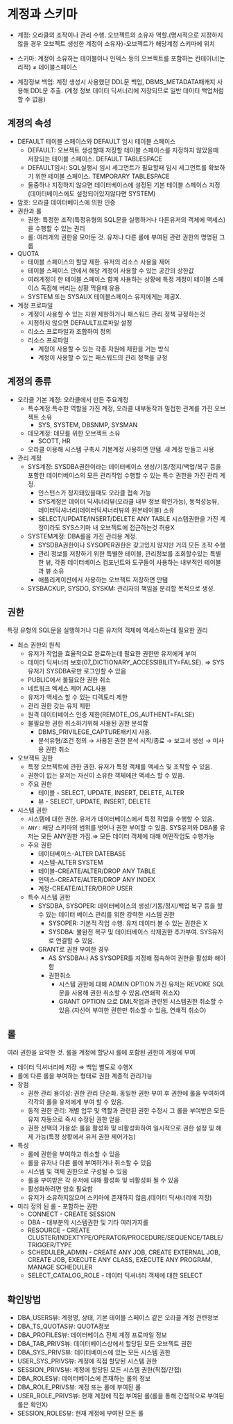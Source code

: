 # 계정과 스키마

- 계정: 오라클의 조작이나 관리 수행. 오브젝트의 소유자 역할.(명시적으로 지정하지 않을 경우 오브젝트 생성한 계정이 소유자)-오브젝트가 해당계정 스키마에 위치
- 스키마: 계정이 소유하는 테이블이나 인덱스 등의 오브젝트를 포함하는 컨테이너(논리적) ≠ 테이블스페이스

 

- 계정정보 백업: 계정 생성시 사용했던 DDL문 백업, DBMS_METADATA패캐지 사용해 DDL문 추출.
(계정 정보 데이터 딕셔너리에 저장되므로 일반 데이터 백업처럼 할 수 없음)

## 계정의 속성

- DEFAULT 테이블 스페이스와 DEFAULT 임시 테이블 스페이스
    - DEFAULT: 오브젝트 생성할때 저장할 테이블 스페이스를 지정하지 않았을때 저장되는 테이블 스페이스. DEFAULT TABLESPACE
    - DEFAULT임시: SQL실행시 임시 세그먼트가 필요할때 임시 세그먼트를 확보하기 위한 테이블 스페이스. TEMPORARY TABLESPACE
    - 둘중하나 지정하지 않으면 데이터베이스에 설정된 기본 테이블 스페이스 지정(데이터베이스에도 설정되어있지않다면 SYSTEM)
- 암호: 오라클 데이터베이스에 의한 인증
- 권한과 롤
    - 권한: 특정한 조작(특정유형의 SQL문을 실행하거나 다른유저의 객체에 액세스)을 수행할 수 있는 권리
    - 롤: 여러개의 권한을 모아둔 것. 유저나 다른 롤에 부여된 관련 권한의 명명된 그룹
- QUOTA
    - 테이블 스페이스의 할당 제한. 유저의 리소스 사용을 제어
    - 테이블 스페이스 안에서 해당 계정이 사용할 수 있는 공간의 상한값
    - 여러계정이 한 테이블 스페이스 함께 사용하는 상황에 특정 계정이 테이블 스페이스 독점해 버리는 상황 막을때 유용
    - SYSTEM 또는 SYSAUX 테이블스페이스 유저에게는 제공X.
- 계정 프로파일
    - 계정이 사용할 수 있는 자원 제한하거나 패스워드 관리 정책 규정하는것
    - 지정하지 않으면 DEFAULT프로파일 설정
    - 리소스 프로파일과 조합하여 정의
    - 리소스 프로파일
        - 계정이 사용할 수 있는 각종 자원에 제한을 거는 방식
        - 계정이 사용할 수 있는 패스워드의 관리 정책을 규정

## 계정의 종류

- 오라클 기본 계정: 오라클에서 만든 주요계정
    - 특수계정:특수한 역할을 가진 계정, 오라클 내부동작과 밀접한 관계를 가진 오브젝트 소유
        - SYS, SYSTEM, DBSNMP, SYSMAN
    - 데모계정: 데모를 위한 오브젝트 소유
        - SCOTT, HR
    - 오라클 이용해 시스템 구축시 기본계정 사용하면 안됌. 새 계정 만들고 사용
- 관리 계정
    - SYS계정: SYSDBA권한이라는 데이터베이스 생성/기동/정지/백업/복구 등을 포함한 데이터베이스의 모든 관리작업 수행할 수 있는 특수 권한을 가진 관리 계정.
        - 인스턴스가 정지돼있을때도 오라클 접속 가능
        - SYS계정은 데이터 딕셔너리뷰(오라클 내부 정보 확인가능), 동적성능뷰, 데이터딕셔너리(데이터딕셔너리뷰의 원본테이블) 소유
        - SELECT/UPDATE/INSERT/DELETE ANY TABLE 시스템권한을 가진 계정이라도 SYS스키마 내 오브젝트에 접근하는것 허용X
    - SYSTEM계정: DBA롤을 가진 관리용 계정.
        - SYSDBA권한이나 SYSOPER권한은 갖고있지 않지만 거의 모든 조작 수행
        - 관리 정보를 저장하기 위한 특별한 테이블, 관리정보를 조회할수있는 특별한 뷰, 각종 데이터베이스 컴포넌트와 도구들이 사용하는 내부적인 테이블과 뷰 소유
        - 애플리케이션에서 사용하는 오브젝트 저장하면 안됌
    - SYSBACKUP, SYSDG, SYSKM: 관리자의 책임을 분리할 목적으로 생성.

## 권한

특정 유형의 SQL문을 실행하거나 다른 유저의 객체에 액세스하는데 필요한 권리

- 최소 권한의 원칙
    - 유저가 작업을 효율적으로 완료하는데 필요한 권한만 유저에게 부여
    - 데이터 딕셔너리 보호(07_DICTIONARY_ACCESSIBILITY=FALSE). ⇒ SYS유저가 SYSDBA로만 로그인할 수 있음
    - PUBLIC에서 불필요한 권한 취소
    - 네트워크 엑세스 제어 ACL사용
    - 유저가 액세스 할 수 있는 디렉토리 제한
    - 관리 권한 갖는 유저 제한
    - 원격 데이터베이스 인증 제한(REMOTE_OS_AUTHENT=FALSE)
    - 불필요한 권한 취소하기위해 사용된 권한 분석함
        - DBMS_PRIVILEGE_CAPTURE패키지 사용.
        - 분석유형/조건 정의 → 사용된 권한 분석 시작/종료 → 보고서 생성 → 미사용 권한 취소
- 오브젝트 권한
    - 특정 오브젝트에 관한 권한. 유저가 특정 객체를 액세스 및 조작할 수 있음.
    - 권한이 없는 유저는 자신이 소유한 객체에만 액세스 할 수 있음.
    - 주요 권한
        - 테이블 - SELECT, UPDATE, INSERT, DELETE, ALTER
        - 뷰 - SELECT, UPDATE, INSERT, DELETE
- 시스템 권한
    - 시스템에 대한 권한. 유저가 데이터베이스에서 특정 작업을 수행할 수 있음.
    - `ANY` : 해당 스키마의 범위를 벗어나 권한 부여할 수 있음. SYS유저와  DBA롤 유저는 모든 ANY권한 가짐.⇒ 모든 데이터 객체에 대해 어떤작업도 수행가능
    - 주요 권한
        - 데이터베이스-ALTER DATEBASE
        - 시스템-ALTER SYSTEM
        - 테이블-CREATE/ALTER/DROP ANY TABLE
        - 인덱스-CREATE/ALTER/DROP ANY INDEX
        - 계정-CREATE/ALTER/DROP USER
    - 특수 시스템 권한
        - SYSDBA, SYSOPER: 데이터베이스의 생성/기동/정지/백업 복구 등을 할 수 있는 데이터 베이스 관리를 위한 강력한 시스템 권한
            - SYSOPER: 기본적 작업 수행. 유저 데이터 볼 수 있는 권한은 X
            - SYSDBA: 불완전 복구 및 데이터베이스 삭제권한 추가부여. SYS유저로 연결할 수 있음.
        - GRANT로 권한 부여한 경우
            - AS SYSDBA나 AS SYSOPER를 지정해 접속하여 권한을 활성화 해야함
            - 권한취소
                - 시스템 권한에 대해 ADMIN OPTION 가진 유저는 REVOKE SQL문을 사용해 권한 취소할 수 있음.(연쇄적 취소X)
                - GRANT OPTION 으로 DML작업과 관련된 시스템권한 취소할 수 있음.(자신이 부여한 권한만 취소할 수 있음, 연쇄적 취소O)

## 롤

여러 권한을 요약한 것. 롤을 계정에 할당시 롤에 포함된 권한이 계정에 부여

- 데이터 딕셔너리에 저장 ⇒ 백업 별도로 수행X
- 롤에 다른 롤을 부여하는 형태로 권한 계층적 관리가능
- 장점
    - 권한 관리 용이성: 권한 관리 단순화. 동일한 권한 부여 후 권한에 롤을 부여하여 각각의 롤을 유저에게 부여 할 수 있음.
    - 동적 권한 관리: 개별 업무 및 역할과 관련된 권한 수정시 그 롤을 부여받은 모든 유저 자동으로 즉시 수정된 권한 얻음.
    - 권한 선택의 가용성: 롤을 활성화 및 비활성화하여 일시적으로 권한 설정 및 해제 가능(특정 상황에서 유저 권한 제어가능)
- 특성
    - 롤에 권한을 부여하고 취소할 수 있음
    - 롤을 유저나 다른 롤에 부여하거나 취소할 수 있음
    - 시스템 및 객체 권한으로 구성될 수 있음
    - 롤을 부여받은 각 유저에 대해 활성화 및 비활성화 될 수 있음
    - 활성화하려면 암호 필요함
    - 유저가 소유하지않으며 스키마에 존재하지 않음.(데이터 딕셔너리에 저장)
- 미리 정의 된 롤 - 포함하는 권한
    - CONNECT - CREATE SESSION
    - DBA - 대부분의 시스템권한 및 기타 여러가지롤
    - RESOURCE - CREATE CLUSTER/INDEXTYPE/OPERATOR/PROCEDURE/SEQUENCE/TABLE/TRIGGER/TYPE
    - SCHEDULER_ADMIN - CREATE ANY JOB, CREATE EXTERNAL JOB, CREATE JOB, EXECUTE ANY CLASS, EXECUTE ANY PROGRAM, MANAGE SCHEDULER
    - SELECT_CATALOG_ROLE - 데이터 딕셔너리 객체에 대한 SELECT

## 확인방법

- DBA_USERS뷰: 계정명, 상태, 기본 테이블 스페이스 같은 오라클 계정 관련정보
- DBA_TS_QUOTAS뷰: QUOTA정보
- DBA_PROFILES뷰: 데이터베이스 전체 계정 프로파일 정보
- DBA_TAB_PRIVS뷰: 데이터베이스상에서 할당된 모든 오브젝트 권한
- DBA_SYS_PRIVS뷰: 데이터베이스에 있는 모든 시스템 권한
- USER_SYS_PRIVS뷰: 계정에 직접 할당된 시스템 권한
- SESSION_PRIVS뷰: 계정에 할당된 모든 시스템 권한(직접/간접)
- DBA_ROLES뷰: 데이터베이스에 존재하는 롤의 정보
- DBA_ROLE_PRIVS뷰: 계정 또는 롤에 부여된 롤
- USER_ROLE_PRIVS뷰: 현재 계정에 직접 부여된 롤(롤을 통해 간접적으로 부여된 롤은 확인X)
- SESSION_ROLES뷰: 현재 계정에 부여된 모든 롤
